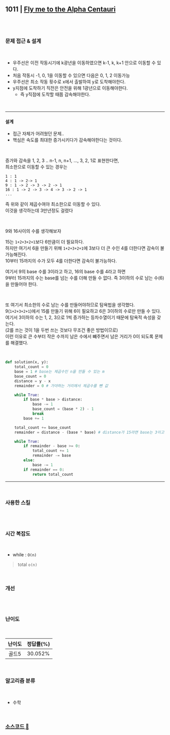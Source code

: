 ## 1011 | <a href="https://www.acmicpc.net/problem/1011">Fly me to the Alpha Centauri</a>

<br>
<br>

### 문제 접근 & 설계

<br>
  
- 우주선은 이전 작동시기에 k광년을 이동하였으면 k-1, k, k+1 안으로 이동할 수 있다.
- 처음 작동시 -1, 0, 1을 이동할 수 있으면 다음은 0, 1, 2 이동가능
- 우주선은 최소 작동 횟수로 x에서 출발하여 y로 도착해야한다. 
- y지점에 도착하기 직전은 안전을 위해 1광년으로 이동해야한다.
    - 즉 y직점에 도착할 때쯤 감속해야한다.

<br>

---

#### 설계

- 접근 자체가 어려웠던 문제..
- 핵심은 속도를 최대한 증가시키다가 감속해야한다는 것이다.

<br>

증가와 감속을 1, 2, 3 .. n-1, n, n+1, ..., 3, 2, 1로 표현한다면,  
최소한으로 이동할 수 있는 경우는

```
1 : 1
4 : 1 -> 2-> 1
9 : 1 -> 2 -> 3 -> 2 -> 1
16 : 1 -> 2 -> 3 -> 4 -> 3 -> 2 -> 1
...
```

즉 위와 같이 제곱수여야 최소한으로 이동할 수 있다.  
이것을 생각하는데 3만년정도 걸렸다

<br>

9와 16사이의 수를 생각해보자

15는 `1+2+3+2+1`보다 6만큼이 더 필요하다.  
하지만 여기서 6을 만들기 위해 `1+2+3+2+1`에 3보다 더 큰 수인 4를 더한다면 감속이 불가능해진다.  
10부터 15까지의 수가 모두 4를 더한다면 감속이 불가능하다.

여기서 9의 base 수를 3이라고 하고, 16의 base 수를 4라고 하면  
9부터 15까지의 수는 base를 넘는 수를 더해 만들 수 없다. 즉 3이하의 수로 남는 수(6)을 만들어야 한다.

<br>

또 여기서 최소한의 수로 남는 수를 만들어야하므로 탐욕법을 생각했다.  
9(`1+2+3+2+1`)에서 15를 만들기 위해 6이 필요하고 6은 3이하의 수로만 만들 수 있다.  
여기서 3이하의 수는 1, 2, 3으로 1씩 증가하는 등차수열이기 때문에 탐욕적 속성을 갖는다.  
(2를 쓰는 것이 1을 두번 쓰는 것보다 무조건 좋은 방법이므로)  
이런 이유로 큰 수부터 작은 수까지 남은 수에서 뺴주면서 남은 거리가 0이 되도록 문제를 해결했다.

<br>

```python
def solution(x, y):
    total_count = 0
    base = 1 # base는 제곱수인 n을 만들 수 있는 m
    base_count = 0
    distance = y - x
    remainder = 0 # 가야하는 거리에서 제곱수를 뺀 값

    while True:
        if base * base > distance:
            base -= 1
            base_count = (base * 2) - 1
            break
        base += 1

    total_count += base_count
    remainder = distance - (base * base) # distance가 15라면 base는 3이고 remainder는 6

    while True:
        if remainder - base >= 0:
            total_count += 1
            remainder -= base
        else:
            base -= 1
        if remainder == 0:
            return total_count
```

---

<br>

### 사용한 스킬

<br>

<br>

### 시간 복잡도

<br>

- while : `O(n)`

> total `o(n)`

<br>

### 개선

<br>

<br>

### 난이도

<br>

| 난이도 | 정답률(%) |
| :----: | :-------: |
| 골드5  |  30.052%  |

<br>

### 알고리즘 분류

<br>

- 수학

<br>

### <a href="https://github.com/byhhh2/Coding-Test-Preparations/blob/master/Python-BAEKJOON/1011.py">소스코드 📃</a>

<br>
